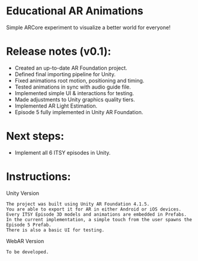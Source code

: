 # Educational AR Animations
Simple ARCore experiment to visualize a better world for everyone!

# Release notes (v0.1):
- Created an up-to-date AR Foundation project.
- Defined final importing pipeline for Unity.
- Fixed animations root motion, positioning and timing.
- Tested animations in sync with audio guide file.
- Implemented simple UI & interactions for testing.
- Made adjustments to Unity graphics quality tiers.
- Implemented AR Light Estimation.
- Episode 5 fully implemented in Unity AR Foundation.

# Next steps:
- Implement all 6 ITSY episodes in Unity.

# Instructions:

Unity Version

    The project was built using Unity AR Foundation 4.1.5.
    You are able to export it for AR in either Android or iOS devices.
    Every ITSY Episode 3D models and animations are embedded in Prefabs.
    In the current implementation, a simple touch from the user spawns the Episode 5 Prefab.
    There is also a basic UI for testing.

WebAR Version

    To be developed.